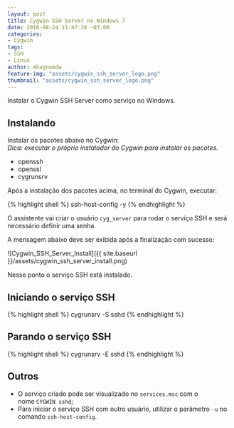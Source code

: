 ```yaml
---
layout: post
title: Cygwin SSH Server no Windows 7
date: 2016-08-24 11:47:28 -03:00
categories:
- Cygwin
tags:
- SSH
- Linux
author: mhagnumdw
feature-img: "assets/cygwin_ssh_server_logo.png"
thumbnail: "assets/cygwin_ssh_server_logo.png"
---
```


Instalar o Cygwin SSH Server como serviço no Windows.

## Instalando

Instalar os pacotes abaixo no Cygwin:  
_Dica: executar o próprio instalador do Cygwin para instalar os pacotes._

- openssh
- openssl
- cygrunsrv

Após a instalação dos pacotes acima, no terminal do Cygwin, executar:

{% highlight shell %}
ssh-host-config -y
{% endhighlight %}

O assistente vai criar o usuário `cyg_server` para rodar o serviço SSH e será necessário definir uma senha.

A mensagem abaixo deve ser exibida após a finalização com sucesso:

![Cygwin_SSH_Server_Install]({{ site.baseurl }}/assets/cygwin_ssh_server_install.png)

Nesse ponto o serviço SSH está instalado.

## Iniciando o serviço SSH

{% highlight shell %}
cygrunsrv -S sshd
{% endhighlight %}

## Parando o serviço SSH

{% highlight shell %}
cygrunsrv -E sshd
{% endhighlight %}

## Outros

- O serviço criado pode ser visualizado no `services.msc` com o nome `CYGWIN sshd`;
- Para iniciar o serviço SSH com outro usuário, utilizar o parâmetro `-u` no comando `ssh-host-config`.